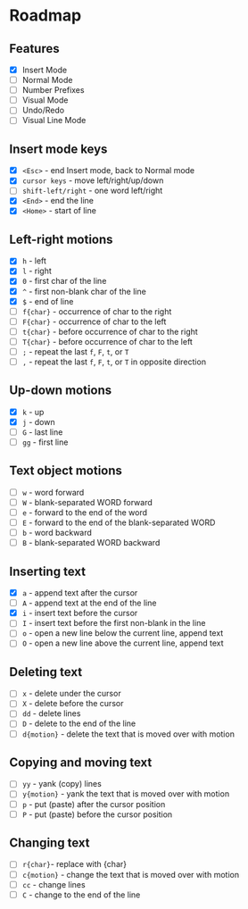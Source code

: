 # Roadmap

## Features

- [x] Insert Mode
- [ ] Normal Mode
- [ ] Number Prefixes
- [ ] Visual Mode
- [ ] Undo/Redo
- [ ] Visual Line Mode

## Insert mode keys

- [x] `<Esc>` - end Insert mode, back to Normal mode
- [x] `cursor keys` - move left/right/up/down
- [ ] `shift-left/right` - one word left/right
- [x] `<End>` - end the line
- [x] `<Home>` - start of line

## Left-right motions

- [x] `h` - left
- [x] `l` - right
- [x] `0` - first char of the line
- [x] `^` - first non-blank char of the line
- [x] `$` - end of line
- [ ] `f{char}` - occurrence of char to the right
- [ ] `F{char}` - occurrence of char to the left
- [ ] `t{char}` - before occurrence of char to the right
- [ ] `T{char}` - before occurrence of char to the left
- [ ] `;` - repeat the last `f`, `F`, `t`, or `T`
- [ ] `,` - repeat the last `f`, `F`, `t`, or `T` in opposite direction

## Up-down motions

- [x] `k` - up
- [x] `j` - down
- [ ] `G` - last line
- [ ] `gg` - first line

## Text object motions

- [ ] `w` - word forward
- [ ] `W` - blank-separated WORD forward
- [ ] `e` - forward to the end of the word
- [ ] `E` - forward to the end of the blank-separated WORD
- [ ] `b` - word backward
- [ ] `B` - blank-separated WORD backward

## Inserting text

- [x] `a` - append text after the cursor
- [ ] `A` - append text at the end of the line
- [x] `i` - insert text before the cursor
- [ ] `I` - insert text before the first non-blank in the line
- [ ] `o` - open a new line below the current line, append text
- [ ] `O` - open a new line above the current line, append text

## Deleting text

- [ ] `x` - delete under the cursor
- [ ] `X` - delete before the cursor
- [ ] `dd` - delete lines
- [ ] `D` - delete to the end of the line
- [ ] `d{motion}` - delete the text that is moved over with motion

## Copying and moving text

- [ ] `yy` - yank (copy) lines
- [ ] `y{motion}` - yank the text that is moved over with motion
- [ ] `p` - put (paste) after the cursor position
- [ ] `P` - put (paste) before the cursor position

## Changing text

- [ ] `r{char}`- replace with {char}
- [ ] `c{motion}` - change the text that is moved over with motion
- [ ] `cc` - change lines
- [ ] `C` - change to the end of the line

